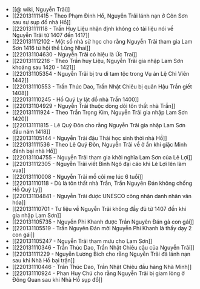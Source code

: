 - [[@ wiki, Nguyễn Trãi]]
- [[220131111415 - Theo Phạm Đình Hổ, Nguyễn Trãi lánh nạn ở Côn Sơn sau sự sụp đổ nhà Hồ]]
- [[220131111118 - Trần Huy Liệu nhận định không có tài liệu nói về Nguyễn Trãi từ 1407 đến 1417]]
- [[220131112102 - Một số nhà sử học cho rằng Nguyễn Trãi tham gia Lam Sơn 1416 từ hội thề Lũng Nhai]]
- [[220131104630 - Nguyễn Trãi có hiệu là Ức Trai]]
- [[220131112216 - Theo Trần huy Liệu, Nguyễn Trãi gia nhập Lam Sơn khoảng sau 1420 - 1421]]
- [[220131105354 - Nguyễn Trãi bị tru di tam tộc trong Vụ án Lệ Chi Viên 1442]]
- [[220131110553 - Trần Thúc Dao, Trần Nhật Chiêu bị quân Hậu Trần giết 1408]]
- [[220131110245 - Hồ Quý Ly lật đổ nhà Trần 1400]]
- [[220131104929 - Nguyễn Trãi thuộc dòng dõi tôn thất nhà Trần]]
- [[220131111924 - Theo Trần Trọng Kim, Nguyễn Trãi gia nhập Lam Sơn 1420]]
- [[220131111815 - Lê Quý Đôn cho rằng Nguyễn Trãi gia nhập Lam Sơn đầu năm 1418]]
- [[220131105144 - Nguyễn Trãi đậu Thái học sinh thời nhà Hồ]]
- [[220131111536 - Theo Lê Quý Đôn, Nguyễn Trãi về ở ẩn khi giặc Minh đánh bại nhà Hồ]]
- [[220131104755 - Nguyễn Trãi tham gia khởi nghĩa Lam Sơn của Lê Lợi]]
- [[220131112305 - Nguyễn Trãi viết Bình Ngô đại cáo khi Lê Lợi lên làm vua]]
- [[220131110008 - Nguyễn Trãi mồ côi mẹ lúc 6 tuổi]]
- [[220131110118 - Dù là tôn thất nhà Trần, Trần Nguyên Đán không chống Hồ Quý Ly]]
- [[220131104841 - Nguyễn Trãi được UNESCO công nhận danh nhân văn hóa]]
- [[220131110701 - Tư liệu về Nguyễn Trãi không đầy đủ từ 1407 đến khi gia nhập Lam Sơn]]
- [[220131105735 - Nguyễn Phi Khanh được Trần Nguyên Đán gả con gái]]
- [[220131105519 - Trần Nguyên Đán mời Nguyễn Phi Khanh là thầy dạy 2 con gái]]
- [[220131105247 - Nguyễn Trãi tham mưu cho Lam Sơn]]
- [[220131110346 - Trần Thúc Dao, Trần Nhật Chiêu cậu của Nguyễn Trãi]]
- [[220131111229 - Nguyễn Lương Bích cho rằng Nguyễn Trãi đã lánh nạn sau khi Nhà Hồ bại trận]]
- [[220131110446 - Trần Thúc Dao, Trần Nhật Chiêu đầu hàng Nhà Minh]]
- [[220131110924 - Phan Huy Chú cho rằng Nguyễn Trãi bị giam lỏng ở Đông Quan sau khi Nhà Hồ sụp đổ]]
